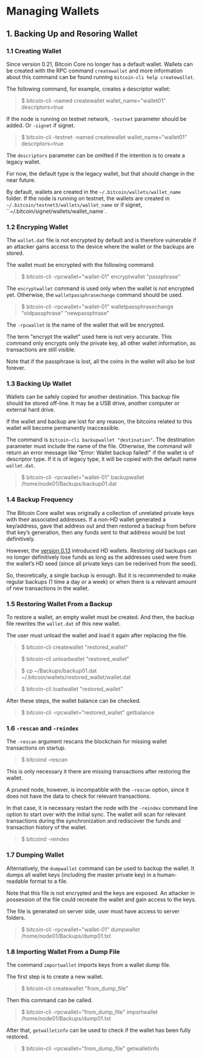 # Managing Wallets

## 1. Backing Up and Resoring Wallet

### 1.1 Creating Wallet

Since version 0.21, Bitcoin Core no longer has a default wallet.
Wallets can be created with the RPC command `createwallet` and more information about this command can be found running `bitcoin-cli help createwallet`.

The following command, for example, creates a descriptor wallet:

>$ bitcoin-cli -named createwallet wallet_name="wallet01" descriptors=true

If the node is running on testnet network, `-testnet` parameter should be added. Or `-signet` if signet.

>$ bitcoin-cli -testnet -named createwallet wallet_name="wallet01" descriptors=true

The `descriptors` parameter can be omitted if the intention is to create a legacy wallet.

For now, the default type is the legacy wallet, but that should change in the near future.

By default, wallets are created in the `~/.bitcoin/wallets/wallet_name` folder. If the node is running on testnet, the wallets are created in `~/.bitcoin/testnet3/wallets/wallet_name` or if signet, ``~/.bitcoin/signet/wallets/wallet_name`.

### 1.2 Encryping Wallet

The `wallet.dat` file is not encrypted by default and is therefore vulnerable if an attacker gains access to the device where the wallet or the backups are stored.

The wallet must be encrypted with the following command:

>$ bitcoin-cli -rpcwallet="wallet-01" encryptwallet "passphrase"

The `encryptwallet` command is used only when the wallet is not encrypted yet. Otherwise, the `walletpassphrasechange` command should be used.

>$ bitcoin-cli -rpcwallet="wallet-01" walletpassphrasechange "oldpassphrase" "newpassphrase"

The `-rpcwallet` is the name of the wallet that will be encrypted.

The term "encrypt the wallet" used here is not very accurate. This command only encrypts only the private key, all other wallet information, as transactions are still visible.

Note that if the passphrase is lost, all the coins in the wallet will also be lost forever.

### 1.3 Backing Up Wallet

Wallets can be safely copied for another destination. This backup file should be stored off-line. It may be a USB drive, another computer or external hard drive.

If the wallet and backup are lost for any reason, the bitcoins related to this wallet will become permanently inaccessible.

The command is `bitcoin-cli backupwallet "destination"`. The destination parameter must include the name of the file. Otherwise, the command will return an error message like "Error: Wallet backup failed!" if the wallet is of descriptor type. If it is of legacy type, it will be copied with the default name `wallet.dat`.

>$ bitcoin-cli -rpcwallet="wallet-01" backupwallet /home/node01/Backups/backup01.dat

### 1.4 Backup Frequency

The Bitcoin Core wallet was originally a collection of unrelated private keys with their associated addresses. If a non-HD wallet generated a key/address, gave that address out and then restored a backup from before that key’s generation, then any funds sent to that address would be lost definitively.

However, the [version 0.13](https://github.com/bitcoin/bitcoin/blob/master/doc/release-notes/release-notes-0.13.0.md) introduced HD wallets. Restoring old backups can no longer definitively lose funds as long as the addresses used were from the wallet’s HD seed (since all private keys can be rederived from the seed).

So, theoretically, a single backup is enough. But it is recommended to make regular backups (1 time a day or a week) or when there is a relevant amount of new transactions in the wallet.

### 1.5 Restoring Wallet From a Backup

To restore a wallet, an empty wallet must be created. And then, the backup file rewrites the `wallet.dat` of this new wallet.

The user must unload the wallet and load it again after replacing the file.

>$ bitcoin-cli createwallet "restored_wallet"

>$ bitcoin-cli unloadwallet "restored_wallet"

>$ cp ~/Backups/backup01.dat ~/.bitcoin/wallets/restored_wallet/wallet.dat

>$ bitcoin-cli loadwallet "restored_wallet"

After these steps, the wallet balance can be checked.

>$ bitcoin-cli -rpcwallet="restored_wallet" getbalance

### 1.6 `-rescan` and `-reindex`

The `-rescan` argument rescans the blockchain for missing wallet transactions on startup.

>$ bitcoind -rescan

This is only necessary it there are missing transactions after restoring the wallet.

A pruned node, however, is incompatible with the `-rescan` option, since it does not have the data to check for relevant transactions.

In that case, it is necessary restart the node with the `-reindex` command line option to start over with the initial sync. The wallet will scan for relevant transactions during the synchronization and rediscover the funds and transaction history of the wallet.

>$ bitcoind -reindex

### 1.7 Dumping Wallet

Alternatively, the `dumpwallet` command can be used to backup the wallet. It dumps all wallet keys (including the master private key) in a human-readable format to a file.

Note that this file is not encrypted and the keys are exposed. An attacker in possession of the file could recreate the wallet and gain access to the keys.

The file is generated on server side, user must have access to server folders.

>$ bitcoin-cli -rpcwallet="wallet-01" dumpwallet /home/node01/Backups/dump01.txt

### 1.8 Importing Wallet From a Dump File

The command `importwallet` imports keys from a wallet dump file.

The first step is to create a new wallet.

>$ bitcoin-cli createwallet "from_dump_file"

Then this command can be called.

>$ bitcoin-cli -rpcwallet="from_dump_file" importwallet /home/node01/Backups/dump01.txt

After that, `getwalletinfo` can be used to check if the wallet has been fully restored.

>$ bitcoin-cli -rpcwallet="from_dump_file" getwalletinfo